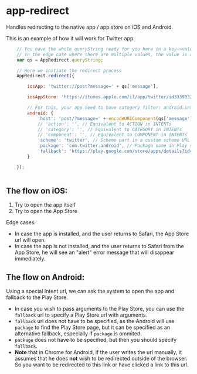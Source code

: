 # app-redirect

Handles redirecting to the native app / app store on iOS and Android.

This is an example of how it will work for Twitter app:

```javascript
    // You have the whole queryString ready for you here in a key->value form.
    // In the edge case where there are multiple values, the value is an array.
    var qs = AppRedirect.queryString;

    // Here we initiate the redirect process
    AppRedirect.redirect({

        iosApp: 'twitter://post?message=' + qs['message'],

        iosAppStore: 'https://itunes.apple.com/il/app/twitter/id333903271?mt=8&message=' + qs['message'],

        // For this, your app need to have category filter: android.intent.category.BROWSABLE
        android: {
            'host': 'post/?message=' + encodeURIComponent(qs['message']), // Host/path/querystring part in a custom scheme URL
            // 'action': '', // Equivalent to ACTION in INTENTs
            // 'category': '', // Equivalent to CATEGORY in INTENTs
            // 'component': '', // Equivalent to COMPONENT in INTENTs
            'scheme': 'twitter', // Scheme part in a custom scheme URL
            'package': 'com.twitter.android', // Package name in Play store
            'fallback': 'https://play.google.com/store/apps/details?id=com.twitter.android&hl=en&message=' + qs['message']
        }

    });
    
```

The flow on iOS:
---

1. Try to open the app itself
2. Try to open the App Store

Edge cases:
  * In case the app is installed, and the user returns to Safari, the App Store url will open.
  * In case the app is not installed, and the user returns to Safari from the App Store, he will see an "alert" error message that will disappear immediately.

The flow on Android:
---

Using a special Intent url, we can ask the system to open the app and fallback to the Play Store.
  * In case you wish to pass arguments to the Play Store, you can use the `fallback` url to specify a Play Store url with arguments.
  * `fallback` url does not have to be specified, as the Android will use `package` to find the Play Store page, but it can be specified as an alternative fallback, especially if `package` is ommited.
  * `package` does not have to be specified, but then you should specify `fallback`.
  * **Note** that in Chrome for Android, if the user writes the url manually, it assumes that he does <b>not</b> wish to be redirected outside of the browser. So you want to be redirected to this link or have clicked a link to this url.

